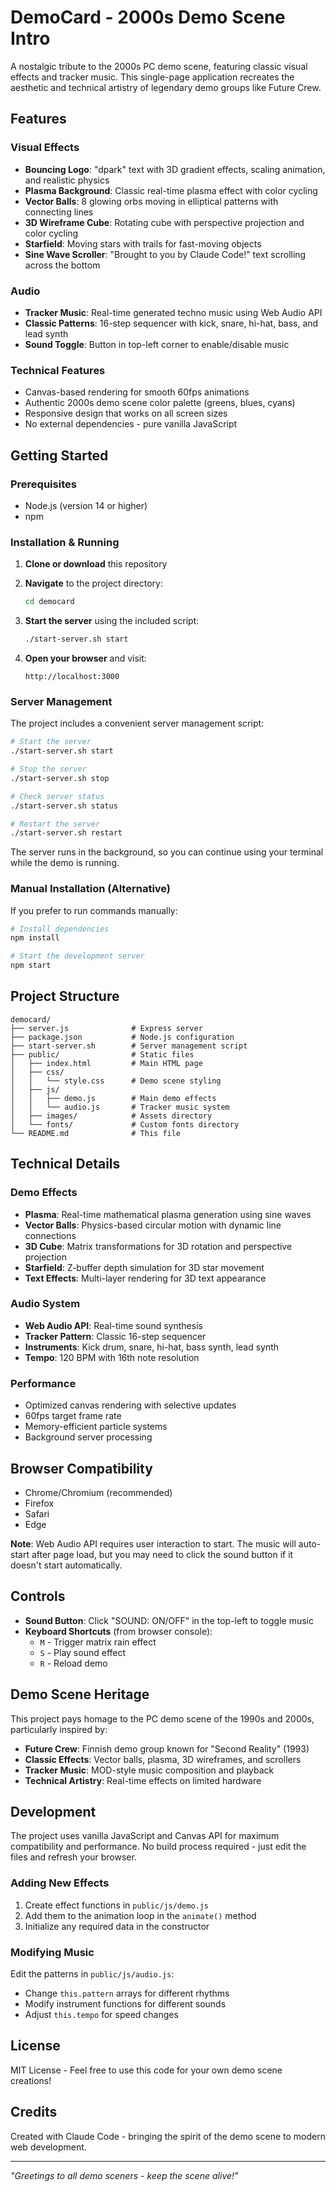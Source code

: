 # DemoCard - 2000s Demo Scene Intro

A nostalgic tribute to the 2000s PC demo scene, featuring classic visual effects and tracker music. This single-page application recreates the aesthetic and technical artistry of legendary demo groups like Future Crew.

## Features

### Visual Effects
- **Bouncing Logo**: "dpark" text with 3D gradient effects, scaling animation, and realistic physics
- **Plasma Background**: Classic real-time plasma effect with color cycling
- **Vector Balls**: 8 glowing orbs moving in elliptical patterns with connecting lines
- **3D Wireframe Cube**: Rotating cube with perspective projection and color cycling
- **Starfield**: Moving stars with trails for fast-moving objects
- **Sine Wave Scroller**: "Brought to you by Claude Code!" text scrolling across the bottom

### Audio
- **Tracker Music**: Real-time generated techno music using Web Audio API
- **Classic Patterns**: 16-step sequencer with kick, snare, hi-hat, bass, and lead synth
- **Sound Toggle**: Button in top-left corner to enable/disable music

### Technical Features
- Canvas-based rendering for smooth 60fps animations
- Authentic 2000s demo scene color palette (greens, blues, cyans)
- Responsive design that works on all screen sizes
- No external dependencies - pure vanilla JavaScript

## Getting Started

### Prerequisites
- Node.js (version 14 or higher)
- npm

### Installation & Running

1. **Clone or download** this repository
2. **Navigate** to the project directory:
   ```bash
   cd democard
   ```

3. **Start the server** using the included script:
   ```bash
   ./start-server.sh start
   ```

4. **Open your browser** and visit:
   ```
   http://localhost:3000
   ```

### Server Management

The project includes a convenient server management script:

```bash
# Start the server
./start-server.sh start

# Stop the server
./start-server.sh stop

# Check server status
./start-server.sh status

# Restart the server
./start-server.sh restart
```

The server runs in the background, so you can continue using your terminal while the demo is running.

### Manual Installation (Alternative)

If you prefer to run commands manually:

```bash
# Install dependencies
npm install

# Start the development server
npm start
```

## Project Structure

```
democard/
├── server.js              # Express server
├── package.json           # Node.js configuration
├── start-server.sh        # Server management script
├── public/                # Static files
│   ├── index.html         # Main HTML page
│   ├── css/
│   │   └── style.css      # Demo scene styling
│   ├── js/
│   │   ├── demo.js        # Main demo effects
│   │   └── audio.js       # Tracker music system
│   ├── images/            # Assets directory
│   └── fonts/             # Custom fonts directory
└── README.md              # This file
```

## Technical Details

### Demo Effects
- **Plasma**: Real-time mathematical plasma generation using sine waves
- **Vector Balls**: Physics-based circular motion with dynamic line connections
- **3D Cube**: Matrix transformations for 3D rotation and perspective projection
- **Starfield**: Z-buffer depth simulation for 3D star movement
- **Text Effects**: Multi-layer rendering for 3D text appearance

### Audio System
- **Web Audio API**: Real-time sound synthesis
- **Tracker Pattern**: Classic 16-step sequencer
- **Instruments**: Kick drum, snare, hi-hat, bass synth, lead synth
- **Tempo**: 120 BPM with 16th note resolution

### Performance
- Optimized canvas rendering with selective updates
- 60fps target frame rate
- Memory-efficient particle systems
- Background server processing

## Browser Compatibility

- Chrome/Chromium (recommended)
- Firefox
- Safari
- Edge

**Note**: Web Audio API requires user interaction to start. The music will auto-start after page load, but you may need to click the sound button if it doesn't start automatically.

## Controls

- **Sound Button**: Click "SOUND: ON/OFF" in the top-left to toggle music
- **Keyboard Shortcuts** (from browser console):
  - `M` - Trigger matrix rain effect
  - `S` - Play sound effect
  - `R` - Reload demo

## Demo Scene Heritage

This project pays homage to the PC demo scene of the 1990s and 2000s, particularly inspired by:

- **Future Crew**: Finnish demo group known for "Second Reality" (1993)
- **Classic Effects**: Vector balls, plasma, 3D wireframes, and scrollers
- **Tracker Music**: MOD-style music composition and playback
- **Technical Artistry**: Real-time effects on limited hardware

## Development

The project uses vanilla JavaScript and Canvas API for maximum compatibility and performance. No build process required - just edit the files and refresh your browser.

### Adding New Effects

1. Create effect functions in `public/js/demo.js`
2. Add them to the animation loop in the `animate()` method
3. Initialize any required data in the constructor

### Modifying Music

Edit the patterns in `public/js/audio.js`:
- Change `this.pattern` arrays for different rhythms
- Modify instrument functions for different sounds
- Adjust `this.tempo` for speed changes

## License

MIT License - Feel free to use this code for your own demo scene creations!

## Credits

Created with Claude Code - bringing the spirit of the demo scene to modern web development.

---

*"Greetings to all demo sceners - keep the scene alive!"*